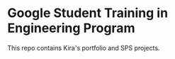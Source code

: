 # Google Student Training in Engineering Program

This repo contains Kira's portfolio and SPS projects.
